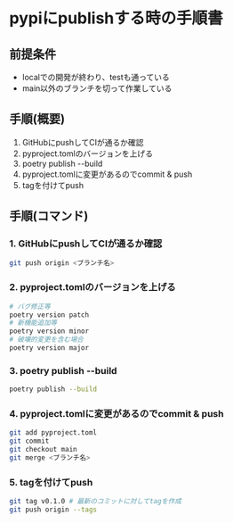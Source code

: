 # pypiにpublishする時の手順書

## 前提条件

- localでの開発が終わり、testも通っている
- main以外のブランチを切って作業している

## 手順(概要)

1. GitHubにpushしてCIが通るか確認
2. pyproject.tomlのバージョンを上げる
3. poetry publish --build
4. pyproject.tomlに変更があるのでcommit & push
5. tagを付けてpush

## 手順(コマンド)

### 1. GitHubにpushしてCIが通るか確認

```bash
git push origin <ブランチ名>
```

### 2. pyproject.tomlのバージョンを上げる

```bash
# バグ修正等
poetry version patch
# 新機能追加等
poetry version minor
# 破壊的変更を含む場合
poetry version major
```

### 3. poetry publish --build

```bash
poetry publish --build
```

### 4. pyproject.tomlに変更があるのでcommit & push

```bash
git add pyproject.toml
git commit
git checkout main
git merge <ブランチ名>
```

### 5. tagを付けてpush

```bash
git tag v0.1.0 # 最新のコミットに対してtagを作成
git push origin --tags
```
